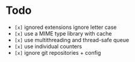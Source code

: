 # Todo

* `[x]` ignored extensions ignore letter case
* `[x]` use a MIME type library with cache
* `[x]` use multithreading and thread-safe queue
* `[x]` use individual counters
* `[x]` ignore git repositories + config
